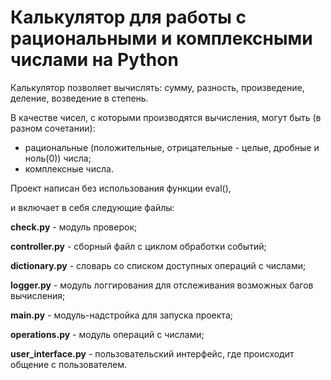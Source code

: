 # Калькулятор для работы с рациональными и комплексными числами на Python

Калькулятор позволяет вычислять: сумму, разность, произведение, деление, возведение в степень.

В качестве чисел, с которыми производятся вычисления, могут быть (в разном сочетании): 
- рациональные (положительные, отрицательные - целые, дробные и ноль(0)) числа;
- комплексные числа.

Проект написан без использования функции eval(),

и включает в себя следующие файлы:

**check.py** - модуль проверок;

**controller.py** - сборный файл с циклом обработки событий;

**dictionary.py** - словарь со списком доступных операций с числами;

**logger.py** - модуль логгирования для отслеживания возможных багов вычисления;

**main.py** - модуль-надстройка для запуска проекта;

**operations.py** - модуль операций с числами;

**user_interface.py** - пользовательский интерфейс, где происходит общение с пользователем.
